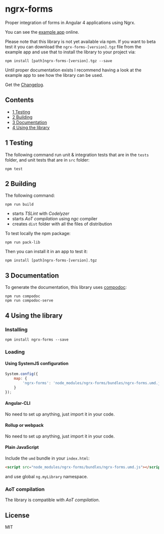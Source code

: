 # ngrx-forms

Proper integration of forms in Angular 4 applications using Ngrx.

You can see the [example app](http://ngrx-forms-example-app.azurewebsites.net/) online.

Please note that this library is not yet available via npm. If you want to beta test it you can download the `ngrx-forms-[version].tgz` file from the example app and use that to install the library to your project via:

```Shell
npm install [path]ngrx-forms-[version].tgz --save
```

Until proper documentation exists I recommend having a look at the example app to see how the library can be used.

Get the [Changelog](https://github.com/MrWolfZ/ngrx-forms/blob/master/CHANGELOG.md).

## Contents
* [1 Testing](#1)
* [2 Building](#2)
* [3 Documentation](#3)
* [4 Using the library](#4)

## <a name="1"></a>1 Testing
The following command run unit & integration tests that are in the `tests` folder, and unit tests that are in `src` folder: 
```Shell
npm test 
```

## <a name="2"></a>2 Building
The following command:
```Shell
npm run build
```
- starts _TSLint_ with _Codelyzer_
- starts _AoT compilation_ using _ngc_ compiler
- creates `dist` folder with all the files of distribution

To test locally the npm package:
```Shell
npm run pack-lib
```
Then you can install it in an app to test it:
```Shell
npm install [path]ngrx-forms-[version].tgz
```

## <a name="3"></a>3 Documentation
To generate the documentation, this library uses [compodoc](https://github.com/compodoc/compodoc):
```Shell
npm run compodoc
npm run compodoc-serve 
```

## <a name="4"></a>4 Using the library
### Installing
```Shell
npm install ngrx-forms --save 
```
### Loading
#### Using SystemJS configuration
```JavaScript
System.config({
    map: {
        'ngrx-forms': 'node_modules/ngrx-forms/bundles/ngrx-forms.umd.js'
    }
});
```
#### Angular-CLI
No need to set up anything, just import it in your code.
#### Rollup or webpack
No need to set up anything, just import it in your code.
#### Plain JavaScript
Include the `umd` bundle in your `index.html`:
```Html
<script src="node_modules/ngrx-forms/bundles/ngrx-forms.umd.js"></script>
```
and use global `ng.myLibrary` namespace.

### AoT compilation
The library is compatible with _AoT compilation_.

## License
MIT

